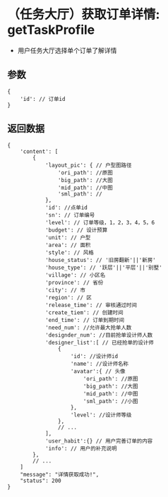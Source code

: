 # （任务大厅）获取订单详情: getTaskProfile

- 用户任务大厅选择单个订单了解详情

## 参数

    {
        'id': // 订单id
    }

## 返回数据

    {
        'content': [
            {
                'layout_pic': { // 户型图路径
                    'ori_path': //原图
                    'big_path': //大图
                    'mid_path': //中图
                    'sml_path': //
                },
                'id': //点单id
                'sn': // 订单编号
                'level': // 订单等级，1，2，3，4，5，6
                'budget': // 设计预算
                'unit': // 户型
                'area': // 面积
                'style': // 风格
                'house_status': // '旧房翻新'||'新房'
                'house_type': // '跃层'||'平层'||'别墅'
                'village': // 小区名
                'province': // 省份
                'city': // 市
                'region': // 区
                'release_time': // 审核通过时间
                'create_tiem': // 创建时间
                'end_time': // 订单到期时间
                'need_num': //允许最大抢单人数
                'designder_num': //目前抢单设计师人数
                'designer_list':[ // 已经抢单的设计师
                    {
                        'id': //设计师id
                        'name': //设计师名称
                        'avatar':{ // 头像
                            'ori_path': //原图
                            'big_path': //大图
                            'mid_path': //中图
                            'sml_path': //小图
                        },
                        'level': //设计师等级
                    },
                    // ...
                ],
                'user_habit':{} // 用户完善订单的内容
                'info': // 用户的补充说明
            },
            // ...
        ]
        "message": "详情获取成功!",
        "status": 200
    }